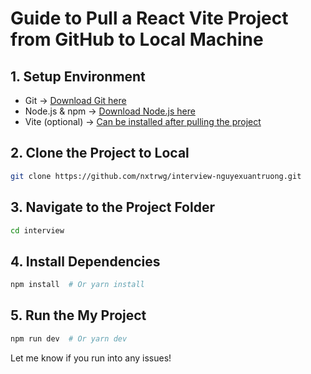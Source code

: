 # Guide to Pull a React Vite Project from GitHub to Local Machine

## 1. Setup Environment
- Git → <a href="https://git-scm.com/downloads">Download Git here</a>
- Node.js & npm → <a href="https://nodejs.org/en/download">Download Node.js here</a>
- Vite (optional) → <a href="https://vite.dev/guide/">Can be installed after pulling the project</a>

## 2. Clone the Project to Local
```bash
git clone https://github.com/nxtrwg/interview-nguyexuantruong.git
```

## 3. Navigate to the Project Folder
```bash
cd interview
```

## 4. Install Dependencies
```bash
npm install  # Or yarn install
```

## 5. Run the My Project
```bash
npm run dev  # Or yarn dev
```

Let me know if you run into any issues!